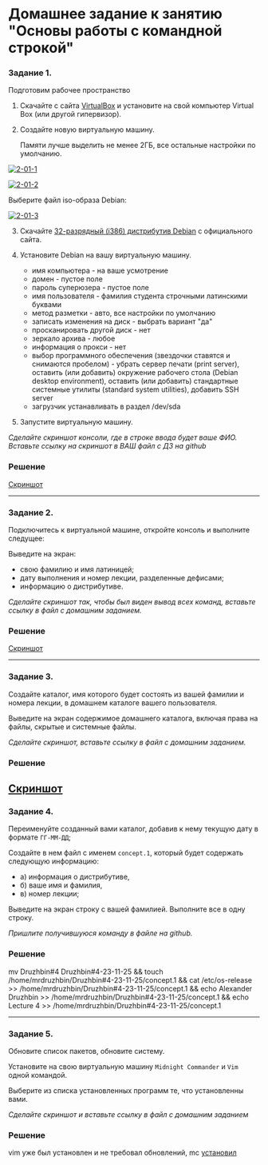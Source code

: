 # Домашнее задание к занятию "Основы работы с командной строкой"

### Задание 1.

Подготовим рабочее пространство

1.	Скачайте с сайта [VirtualBox](https://www.virtualbox.org/) и установите на свой компьютер Virtual Box (или другой гипервизор).

2.	Создайте новую виртуальную машину.

      Памяти лучше выделить не менее 2ГБ, все остальные настройки по умолчанию.

<a href="https://ibb.co/gDNsjjy"><img src="https://i.ibb.co/Xz1m22X/2-01-1.png" alt="2-01-1" border="0" /></a>

<a href="https://ibb.co/tHj5C9C"><img src="https://i.ibb.co/nwdSkFk/2-01-2.png" alt="2-01-2" border="0"></a>

Выберите файл iso-образа Debian:

<a href="https://ibb.co/tPcyrDt"><img src="https://i.ibb.co/3YWtZcq/2-01-3.png" alt="2-01-3" border="0"></a>

3.	Скачайте [32-разрядный (i386) дистрибутив Debian](https://cdimage.debian.org/debian-cd/current/i386/iso-cd/) с официального сайта.

4.	Установите Debian на вашу виртуальную машину.
      - имя компьютера - на ваше усмотрение
      - домен - пустое поле
      - пароль суперюзера - пустое поле
      - имя пользователя - фамилия студента строчными латинскими буквами
      - метод разметки - авто, все настройки по умолчанию
      - записать изменения на диск - выбрать вариант "да"
      - просканировать другой диск - нет
      - зеркало архива - любое
      - информация о прокси - нет
      - выбор программного обеспечения (звездочки ставятся и снимаются пробелом) - убрать сервер печати (print server), оставить (или добавить) окружение рабочего стола
      (Debian desktop environment), оставить (или добавить) стандартные системные утилиты (standard system utilities), добавить SSH server
      - загрузчик устанавливать в раздел /dev/sda

5.	Запустите виртуальную машину.

*Сделайте скриншот консоли, где в строке ввода будет ваше ФИО. Вставьте ссылку на скриншот в ВАШ файл с ДЗ на github*

### Решение

[Скриншот](http://screenshot.alarislabs.com/ADr/image_20231125100525_4a27f17c.png)

---

### Задание 2.

Подключитесь к виртуальной машине, откройте консоль и выполните следущее:

Выведите на экран:

* свою фамилию и имя латиницей;
* дату выполнения и номер лекции, разделенные дефисами;
* информацию о дистрибутиве.

*Сделайте скриншот так, чтобы был виден вывод всех команд, вставьте ссылку в файл с домашним заданием.*

### Решение

[Скриншот](http://screenshot.alarislabs.com/ADr/image_20231125101209_6b94e24a.png)

---

### Задание 3.

Создайте каталог, имя которого будет состоять из вашей фамилии и номера лекции, в домашнем каталоге вашего пользователя.

Выведите на экран содержимое домашнего каталога, включая права на файлы, скрытые и системные файлы.

*Сделайте скриншот, вставьте ссылку в файл с домашним заданием.*

### Решение

[Скриншот](http://screenshot.alarislabs.com/ADr/image_20231125101548_1b946f6b.png)
---

### Задание 4.

Переименуйте созданный вами каталог, добавив к нему текущую дату в формате `ГГ-ММ-ДД`;

Создайте в нем файл с именем `concept.1`, который будет содержать следующую информацию:

* а) информация о дистрибутиве,
* б) ваше имя и фамилия,
* в) номер лекции;

Выведите на экран строку с вашей фамилией. Выполните все в одну строку.

*Пришлите получившуюся команду в файле на github.*

### Решение

mv Druzhbin#4 Druzhbin#4-23-11-25 && touch /home/mrdruzhbin/Druzhbin#4-23-11-25/concept.1 && cat /etc/os-release >> /home/mrdruzhbin/Druzhbin#4-23-11-25/concept.1 && echo Alexander Druzhbin >> /home/mrdruzhbin/Druzhbin#4-23-11-25/concept.1 && echo Lecture 4 >> /home/mrdruzhbin/Druzhbin#4-23-11-25/concept.1

---

### Задание 5.

Обновите список пакетов, обновите систему.

Установите на свою виртуальную машину `Midnight Commander` и `Vim` одной командой.

Выберите из списка установленных программ те, что установленны вами.

*Сделайте скриншот и вставьте ссылку в файл с домашним заданием*

### Решение

vim уже был установлен и не требовал обновлений, mc [установил](http://screenshot.alarislabs.com/ADr/image_20231202181847_55668d14.png)